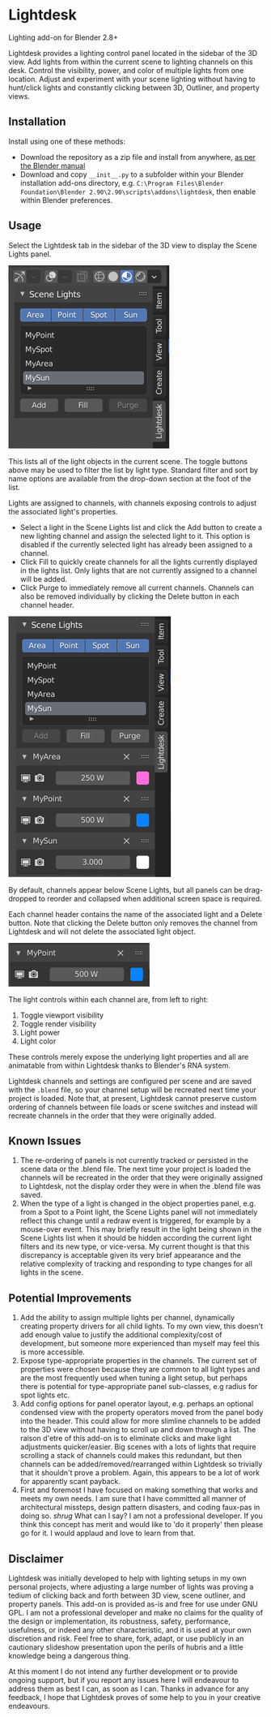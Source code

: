 # Lightdesk

Lighting add-on for Blender 2.8+

Lightdesk provides a lighting control panel located in the sidebar of the 3D view.
Add lights from within the current scene to lighting channels on this desk. Control the visibility, power, and color of multiple lights from one location. Adjust and experiment with your scene lighting without having to hunt/click lights and constantly clicking between 3D, Outliner, and property views.

## Installation
Install using one of these methods:

* Download the repository as a zip file and install from anywhere, [as per the Blender manual](https://docs.blender.org/manual/en/latest/editors/preferences/addons.html)
* Download and copy `__init__.py` to a subfolder within your Blender installation add-ons directory, e.g. `C:\Program Files\Blender Foundation\Blender 2.90\2.90\scripts\addons\lightdesk`, then enable within Blender preferences.

## Usage

Select the Lightdesk tab in the sidebar of the 3D view to display the Scene Lights panel.

![Light selection](lights.png)

This lists all of the light objects in the current scene. The toggle buttons above may be used to filter the list by light type. Standard filter and sort by name options are available from the drop-down section at the foot of the list.

Lights are assigned to channels, with channels exposing controls to adjust the associated light's properties.
* Select a light in the Scene Lights list and click the Add button to create a new lighting channel and assign the selected light to it. This option is disabled if the currently selected light has already been assigned to a channel.
* Click Fill to quickly create channels for all the lights currently displayed in the lights list. Only lights that are not currently assigned to a channel will be added.
* Click Purge to immediately remove all current channels. Channels can also be removed individually by clicking the Delete button in each channel header.

![Channels](channels.png)

By default, channels appear below Scene Lights, but all panels can be drag-dropped to reorder and collapsed when additional screen space is required.

Each channel header contains the name of the associated light and a Delete button. Note that clicking the Delete button only removes the channel from Lightdesk and will not delete the associated light object.

![Channel](channel.png)

The light controls within each channel are, from left to right:

1. Toggle viewport visibility
2. Toggle render visibility
3. Light power
4. Light color

These controls merely expose the underlying light properties and all are animatable from within Lightdesk thanks to Blender's RNA system.

Lightdesk channels and settings are configured per scene and are saved with the `.blend` file, so your channel setup will be recreated next time your project is loaded. Note that, at present, Lightdesk cannot preserve custom ordering of channels between file loads or scene switches and instead will recreate channels in the order that they were originally added.


## Known Issues
1. The re-ordering of panels is not currently tracked or persisted in the scene data or the .blend file. The next time your project is loaded the channels will be recreated in the order that they were originally assigned to Lightdesk, not the display order they were in when the .blend file was saved.
2. When the type of a light is changed in the object properties panel, e.g. from a Spot to a Point light, the Scene Lights panel will not immediately reflect this change until a redraw event is triggered, for example by a mouse-over event. This may briefly result in the light being shown in the Scene Lights list when it should be hidden according the current light filters and its new type, or vice-versa. My current thought is that this discrepancy is acceptable given its very brief appearance and the relative complexity of tracking and responding to type changes for all lights in the scene.


## Potential Improvements
1. Add the ability to assign multiple lights per channel, dynamically creating property drivers for all child lights. To my own view, this doesn't add enough value to justify the additional complexity/cost of development, but someone more experienced than myself may feel this is more accessible.
2. Expose type-appropriate properties in the channels. The current set of properties were chosen because they are common to all light types and are the most frequently used when tuning a light setup, but perhaps there is potential for type-appropriate panel sub-classes, e.g radius for spot lights etc.
3. Add config options for panel operator layout, e.g. perhaps an optional condensed view with the property operators moved from the panel body into the header. This could allow for more slimline channels to be added to the 3D view without having to scroll up and down through a list. The raison d'etre of this add-on is to eliminate clicks and make light adjustments quicker/easier. Big scenes with a lots of lights that require scrolling a stack of channels could makes this redundant, but then channels can be added/removed/rearranged within Lightdesk so trivially that it shouldn't prove a problem. Again, this appears to be a lot of work for apparently scant payback.
4. First and foremost I have focused on making something that works and meets my own needs. I am sure that I have committed all manner of architectural missteps, design pattern disasters, and coding faux-pas in doing so. *shrug* What can I say? I am not a professional developer. If you think this concept has merit and would like to 'do it properly' then please go for it. I would applaud and love to learn from that.


## Disclaimer

Lightdesk was initially developed to help with lighting setups in my own personal projects, where adjusting a large number of lights was proving a tedium of clicking back and forth between 3D view, scene outliner, and property panels. This add-on is provided as-is and free for use under GNU GPL. I am not a professional developer and make no claims for the quality of the design or implementation, its robustness, safety, performance, usefulness, or indeed any other characteristic, and it is used at your own discretion and risk. Feel free to share, fork, adapt, or use publicly in an cautionary slideshow presentation upon the perils of hubris and a little knowledge being a dangerous thing.

At this moment I do not intend any further development or to provide ongoing support, but if you report any issues here I will endeavour to address them as best I can, as soon as I can. Thanks in advance for any feedback, I hope that Lightdesk proves of some help to you in your creative endeavours.
